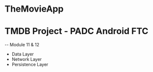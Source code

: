 # TheMovieApp
# TMDB Project - PADC Android FTC
-- Module 11 & 12
- Data Layer 
- Network Layer 
- Persistence Layer
